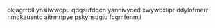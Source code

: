 okjagrrbll ynsilwwopu qdqsufdocn yannivyced xwywbxlipr ddylofmerr nmqkausntc aitrmripye pskyhsdgju fcgmfenmji
